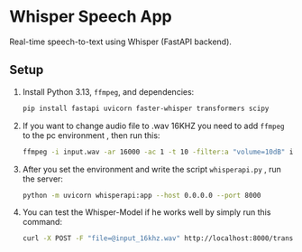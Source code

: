 # Whisper Speech App
Real-time speech-to-text using Whisper (FastAPI backend).

## Setup
1. Install Python 3.13, `ffmpeg`, and dependencies:
   ```bash
   pip install fastapi uvicorn faster-whisper transformers scipy
   ```

2. If you want to change audio file to .wav 16KHZ you need to add `ffmpeg` to the pc environment , then run this:
   ```bash
   ffmpeg -i input.wav -ar 16000 -ac 1 -t 10 -filter:a "volume=10dB" input_16khz.wav
   ```

3. After you set the environment and write the script `whisperapi.py` , run the server:
   ```bash
   python -m uvicorn whisperapi:app --host 0.0.0.0 --port 8000
   ```

4. You can test the Whisper-Model if he works well by simply run this command:
   ```bash
   curl -X POST -F "file=@input_16khz.wav" http://localhost:8000/transcribe
   ```
